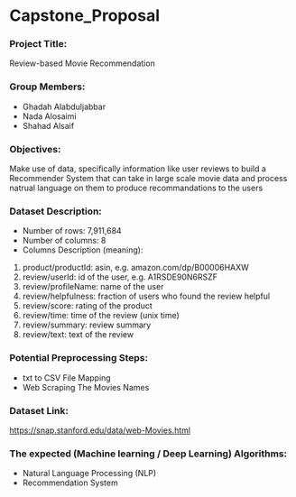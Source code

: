# Capstone_Proposal


### Project Title:
Review-based Movie Recommendation


### Group Members:
- Ghadah Alabduljabbar
- Nada Alosaimi
- Shahad Alsaif

### Objectives:
Make use of data, specifically information like user reviews to build a Recommender System that can take in large scale movie data and process natrual language on them to produce recommandations to the users

### Dataset Description:
- Number of rows: 7,911,684
- Number of columns: 8
- Columns Description (meaning):
1. product/productId: asin, e.g. amazon.com/dp/B00006HAXW
2. review/userId: id of the user, e.g. A1RSDE90N6RSZF
3. review/profileName: name of the user
4. review/helpfulness: fraction of users who found the review helpful
5. review/score: rating of the product
6. review/time: time of the review (unix time)
7. review/summary: review summary
8. review/text: text of the review

### Potential Preprocessing Steps:
- txt to CSV File Mapping
- Web Scraping The Movies Names

### Dataset Link: 
https://snap.stanford.edu/data/web-Movies.html

### The expected (Machine learning / Deep Learning) Algorithms:
- Natural Language Processing (NLP)
- Recommendation System

